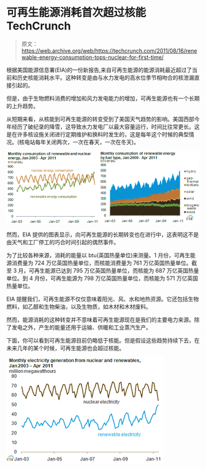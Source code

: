 # 可再生能源消耗首次超过核能 TechCrunch

> 原文：<https://web.archive.org/web/https://techcrunch.com/2011/08/16/renewable-energy-consumption-tops-nuclear-for-first-time/>

根据美国能源信息署(EIA)的一份新报告,来自可再生能源的能源消耗最近超过了当前和历史核能消耗水平。这种转变是由与水力发电的高水位季节相吻合的核泄漏直接引起的。

但是，由于生物燃料消费的增加和风力发电能力的增加，可再生能源也有一个长期的上升趋势。

从短期来看，从核能到可再生能源的转变受到了美国天气趋势的影响。美国西部今年经历了破纪录的降雪，这导致水力发电厂以最大容量运行，时间比往常更长。这是在许多核设施关闭进行定期维护和换料时发生的，这是每年这个时候的典型情况。(核电站每年关闭两次，一次在春天，一次在冬天)。

![](img/82c1c79a0c30d0b7a3431e2b6fed29ab.png "nukerenewtop")

然而，EIA 提供的图表显示，向可再生能源的长期转变也在进行中，这表明这不是由天气和工厂停工的巧合时间引起的偶然事件。

为了比较各种来源，消耗的能量以 btu(英国热量单位)来测量。1 月份，可再生能源消费量为 724 万亿英国热量单位，而核能消费量为 761 万亿英国热量单位。截至 3 月，可再生能源已达到 795 万亿英国热量单位，而核能为 687 万亿英国热量单位。到 4 月份，可再生能源为 798 万亿英国热量单位，而核能为 571 万亿英国热量单位。

EIA 提醒我们，可再生能源不仅仅意味着阳光、风、水和地热资源。它还包括生物燃料，如乙醇和生物柴油，以及生物质，如木材和木材废料。

然而，能源消耗的这种转变并不意味着可再生能源现在是我们的主要电力来源。除了发电之外，产生的能量还用于运输、供暖和工业蒸汽生产。

下面，你可以看到可再生能源目前仍略低于核能。但是假设这些趋势持续下去，在未来几年的某个时候，可再生能源也会超过核能。

[![](img/fbf61de4442311cc0012b68a896ed981.png "nukerenewelec")](https://web.archive.org/web/20230203131234/https://techcrunch.com/wp-content/uploads/2011/08/nukerenewelec.png)